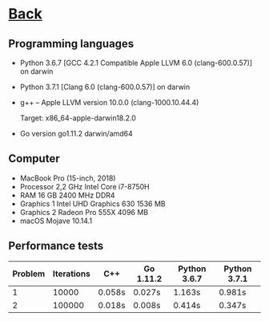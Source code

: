 # [Back](README.md)


## Programming languages

- Python 3.6.7 [GCC 4.2.1 Compatible Apple LLVM 6.0 (clang-600.0.57)] on darwin

- Python 3.7.1 [Clang 6.0 (clang-600.0.57)] on darwin

- g++ – Apple LLVM version 10.0.0 (clang-1000.10.44.4)
   
  Target: x86_64-apple-darwin18.2.0

- Go version go1.11.2 darwin/amd64

## Computer

- MacBook Pro (15-inch, 2018)
- Processor 2,2 GHz Intel Core i7-8750H
- RAM 16 GB 2400 MHz DDR4
- Graphics 1 Intel UHD Graphics 630 1536 MB
- Graphics 2 Radeon Pro 555X 4096 MB
- macOS Mojave 10.14.1


## Performance tests

Problem | Iterations | C++ | Go 1.11.2 | Python 3.6.7 | Python 3.7.1
--- | --- | --- | --- | --- | ---
1 | 10000 | 0.058s | 0.027s | 1.163s | 0.981s
2 | 100000 | 0.018s | 0.008s | 0.414s | 0.347s
